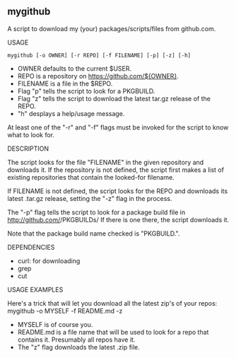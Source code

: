 mygithub
--------

A script to download my (your) packages/scripts/files from github.com.


USAGE

	mygithub [-o OWNER] [-r REPO] [-f FILENAME] [-p] [-z] [-h]

- OWNER defaults to the current $USER.
- REPO is a repository on https://github.com/${OWNER}.
- FILENAME is a file in the $REPO.
- Flag "p" tells the script to look for a PKGBUILD.
- Flag "z" tells the script to download the latest tar.gz release of the REPO.
- "h" desplays a help/usage message.

At least one of the "-r" and "-f" flags must be invoked for the script to know what to look for.


DESCRIPTION

The script looks for the file "FILENAME" in the given repository and downloads it. If the repository is not defined, the script first makes a list of existing repositories that contain the looked-for filename.

If FILENAME is not defined, the script looks for the REPO and downloads its latest .tar.gz release, setting the "-z" flag in the process. 

The "-p" flag tells the script to look for a package build file in
	http://github.com/<OWNER>/PKGBUILDs/
If there is one there, the script downloads it.

Note that the package build name checked is "PKGBUILD.<REPO>".


DEPENDENCIES

- curl: for downloading
- grep
- cut


USAGE EXAMPLES

Here's a trick that will let you download all the latest zip's of your repos:
	mygithub -o MYSELF -f README.md -z
- MYSELF is of course you.
- README.md is a file name that will be used to look for a repo that contains it. Presumably all repos have it.
- The "z" flag downloads the latest <REPO>.zip file.
